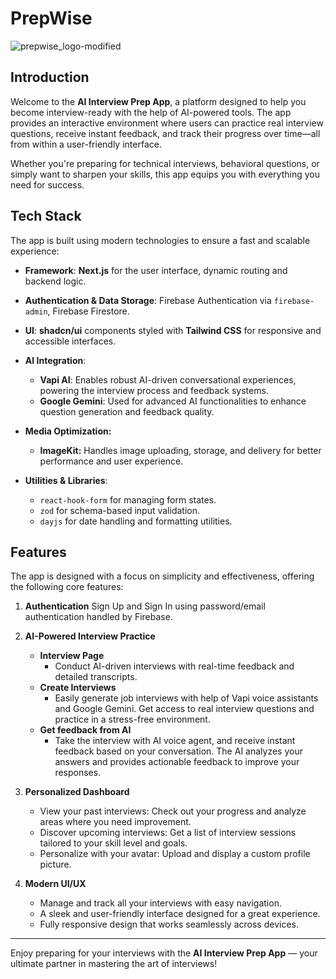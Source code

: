 # PrepWise

![prepwise_logo-modified](https://github.com/user-attachments/assets/cffd40bc-b44a-40dd-9f69-aae6b28e882d)

## Introduction

Welcome to the **AI Interview Prep App**, a platform designed to help you become interview-ready with the help of AI-powered tools. The app provides an interactive environment where users can practice real interview questions, receive instant feedback, and track their progress over time—all from within a user-friendly interface.

Whether you're preparing for technical interviews, behavioral questions, or simply want to sharpen your skills, this app equips you with everything you need for success.

## Tech Stack

The app is built using modern technologies to ensure a fast and scalable experience:

- **Framework**: **Next.js** for the user interface, dynamic routing and backend logic.
- **Authentication & Data Storage**: Firebase Authentication via `firebase-admin`, Firebase Firestore.
- **UI**: **shadcn/ui** components styled with **Tailwind CSS** for responsive and accessible interfaces.
- **AI Integration**:
    - **Vapi AI**: Enables robust AI-driven conversational experiences, powering the interview process and feedback systems.
    - **Google Gemini**: Used for advanced AI functionalities to enhance question generation and feedback quality.
- **Media Optimization:**
    - **ImageKit:** Handles image uploading, storage, and delivery for better performance and user experience.

- **Utilities & Libraries**:
  - `react-hook-form` for managing form states.
  - `zod` for schema-based input validation.
  - `dayjs` for date handling and formatting utilities.

## Features

The app is designed with a focus on simplicity and effectiveness, offering the following core features:


1. **Authentication**
    Sign Up and Sign In using password/email authentication handled by Firebase.

2. **AI-Powered Interview Practice**
   - **Interview Page**
     - Conduct AI-driven interviews with real-time feedback and detailed transcripts.
   - **Create Interviews**
     - Easily generate job interviews with help of Vapi voice assistants and Google Gemini. Get access to real interview questions and practice in a stress-free environment.
   - **Get feedback from AI**
     - Take the interview with AI voice agent, and receive instant feedback based on your conversation. The AI analyzes your answers and provides actionable feedback to improve your responses.

3. **Personalized Dashboard**  
   - View your past interviews: Check out your progress and analyze areas where you need improvement.  
   - Discover upcoming interviews: Get a list of interview sessions tailored to your skill level and goals.
   - Personalize with your avatar: Upload and display a custom profile picture.

      


4. **Modern UI/UX**   
   - Manage and track all your interviews with easy navigation.
   - A sleek and user-friendly interface designed for a great experience.
   - Fully responsive design that works seamlessly across devices.

---

Enjoy preparing for your interviews with the **AI Interview Prep App** — your ultimate partner in mastering the art of interviews!
